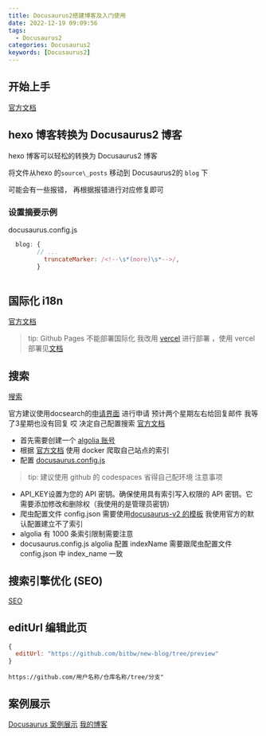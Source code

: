 ```yaml
---
title: Docusaurus2搭建博客及入门使用
date: 2022-12-19 09:09:56
tags:
  - Docusaurus2
categories: Docusaurus2
keywords: [Docusaurus2]
---
```



## 开始上手

[官方文档](https://docusaurus.io/zh-CN/docs/category/getting-started)

## hexo 博客转换为 Docusaurus2 博客

hexo 博客可以轻松的转换为  Docusaurus2 博客

将文件从hexo 的`source\_posts` 移动到 Docusaurus2的 `blog` 下

可能会有一些报错， 再根据报错进行对应修复即可

<!-- more -->

### 设置摘要示例

docusaurus.config.js

```js
  blog: {
        // ...
          truncateMarker: /<!--\s*(more)\s*-->/,
        }
      
```

## 国际化 i18n

[官方文档](https://docusaurus.io/zh-CN/docs/i18n/tutorial)

> tip: Github Pages 不能部署国际化 我改用 [vercel](https://vercel.com/docs) 进行部署 ，使用 vercel 部署见[文档](https://vercel.com/docs/concepts/git/vercel-for-github)

## 搜索

[搜索](https://docusaurus.io/zh-CN/docs/search)

官方建议使用docsearch的[申请界面](https://docsearch.algolia.com/apply/) 进行申请 预计两个星期左右给回复邮件 我等了3星期也没有回复 哎
决定自己配置搜索 [官方文档](https://docsearch.algolia.com/docs/legacy/run-your-own)
- 首先需要创建一个 [algolia 账号]( https://www.algolia.com/)
- 根据 [官方文档](https://docsearch.algolia.com/docs/legacy/run-your-own) 使用 docker 爬取自己站点的索引
- 配置 [docusaurus.config.js](https://docusaurus.io/docs/search#connecting-algolia)

> tip: 建议使用 github 的 codespaces 省得自己配环境
注意事项
- API_KEY设置为您的 API 密钥。确保使用具有索引写入权限的 API 密钥。它需要添加修改和删除权（我使用的是管理员密钥）
- 爬虫配置文件 config.json 需要使用[docusaurus-v2 的模板](https://github.com/algolia/docsearch-configs/blob/master/configs/docusaurus-2.json) 我使用官方的默认配置建立不了索引
- algolia 有 1000 条索引限制需要注意
- docusaurus.config.js algolia 配置 indexName 需要跟爬虫配置文件  config.json 中 index_name 一致 


## 搜索引擎优化 (SEO)

[SEO](https://docusaurus.io/zh-CN/docs/seo)

## editUrl 编辑此页

```js
{
  editUrl: "https://github.com/bitbw/new-blog/tree/preview"
}
```

```
https://github.com/用户名称/仓库名称/tree/分支"
```

## 案例展示

[Docusaurus 案例展示](https://docusaurus.io/zh-CN/showcase)
[我的博客](https://github.com/bitbw/new-blog)
